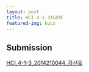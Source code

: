 ```yaml
---
layout: post
title: HCI 4-1-3차과제
featured-img: kucs
---
```


## Submission


[HCI_4-1-3_2014210044_김선욱](/assets/files/2014210044_HCI_4-1-3.zip)